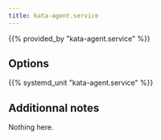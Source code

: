 ```yaml
---
title: kata-agent.service
---
```


{{% provided_by "kata-agent.service" %}}

## Options

{{% systemd_unit "kata-agent.service" %}}

## Additionnal notes

Nothing here.